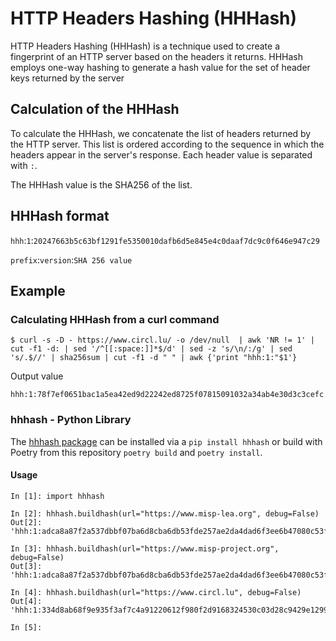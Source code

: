 # HTTP Headers Hashing (HHHash)

HTTP Headers Hashing (HHHash) is a technique used to create a fingerprint of an HTTP server based on the headers it returns. HHHash employs one-way hashing to generate a hash value for the set of header keys returned by the server

## Calculation of the HHHash

To calculate the HHHash, we concatenate the list of headers returned by the HTTP server. This list is ordered according to the sequence in which the headers appear in the server's response. Each header value is separated with `:`. 

The HHHash value is the SHA256 of the list.

## HHHash format

`hhh`:`1`:`20247663b5c63bf1291fe5350010dafb6d5e845e4c0daaf7dc9c0f646e947c29`

`prefix`:`version`:`SHA 256 value`

## Example

### Calculating HHHash from a curl command

~~~
$ curl -s -D - https://www.circl.lu/ -o /dev/null  | awk 'NR != 1' | cut -f1 -d: | sed '/^[[:space:]]*$/d' | sed -z 's/\n/:/g' | sed 's/.$//' | sha256sum | cut -f1 -d " " | awk {'print "hhh:1:"$1'}
~~~

Output value
~~~
hhh:1:78f7ef0651bac1a5ea42ed9d22242ed8725f07815091032a34ab4e30d3c3cefc
~~~

### hhhash - Python Library

The [hhhash package](https://pypi.org/project/hhhash/) can be installed via a `pip install hhhash` or build with Poetry from this repository `poetry build` and `poetry install`.

#### Usage

~~~ipython
In [1]: import hhhash

In [2]: hhhash.buildhash(url="https://www.misp-lea.org", debug=False)
Out[2]: 'hhh:1:adca8a87f2a537dbbf07ba6d8cba6db53fde257ae2da4dad6f3ee6b47080c53f'

In [3]: hhhash.buildhash(url="https://www.misp-project.org", debug=False)
Out[3]: 'hhh:1:adca8a87f2a537dbbf07ba6d8cba6db53fde257ae2da4dad6f3ee6b47080c53f'

In [4]: hhhash.buildhash(url="https://www.circl.lu", debug=False)
Out[4]: 'hhh:1:334d8ab68f9e935f3af7c4a91220612f980f2d9168324530c03d28c9429e1299'

In [5]:
~~~
